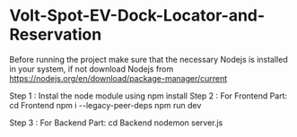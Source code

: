 # Volt-Spot-EV-Dock-Locator-and-Reservation

Before running the project make sure that the necessary Nodejs is installed in your system, if not
download Nodejs from https://nodejs.org/en/download/package-manager/current


Step 1 : Instal the node module using npm install
Step 2 : For Frontend Part:
            cd Frontend
            npm i --legacy-peer-deps
            npm run dev

Step 3 : For Backend Part:
            cd Backend
            nodemon server.js
